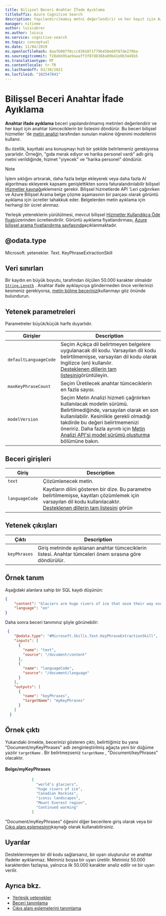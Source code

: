 ```yaml
---
title: Bilişsel Beceri Anahtar İfade Ayıklama
titleSuffix: Azure Cognitive Search
description: Yapılandırılmamış metni değerlendirir ve her kayıt için Azure Bilişsel Arama içindeki bir AI zenginleştirme ardışık düzeninde anahtar tümceciklerin listesini döndürür.
manager: nitinme
author: luiscabrer
ms.author: luisca
ms.service: cognitive-search
ms.topic: conceptual
ms.date: 11/04/2019
ms.openlocfilehash: 8aafb08ff0ccc9391071f796450e69f87de279ba
ms.sourcegitcommit: f28ebb95ae9aaaff3f87d8388a09b41e0b3445b5
ms.translationtype: MT
ms.contentlocale: tr-TR
ms.lasthandoff: 03/30/2021
ms.locfileid: "102547841"
---
```

#   <a name="key-phrase-extraction-cognitive-skill"></a>Bilişsel Beceri Anahtar İfade Ayıklama

**Anahtar ifade ayıklama** beceri yapılandırılmamış metinleri değerlendirir ve her kayıt için anahtar tümceciklerin bir listesini döndürür. Bu beceri bilişsel hizmetler 'de [metin analizi](../cognitive-services/text-analytics/overview.md) tarafından sunulan makine öğrenimi modellerini kullanır.

Bu özellik, kayıttaki ana konuşmayı hızlı bir şekilde belirlemeniz gerekiyorsa yararlıdır. Örneğin, "gıda merak ediyor ve harika personel vardı" adlı giriş metni verildiğinde, hizmet "yiyecek" ve "harika personel" döndürür.

> [!NOTE]
> İşlem sıklığını artırarak, daha fazla belge ekleyerek veya daha fazla AI algoritması ekleyerek kapsamı genişlettikten sonra faturalandırılabilir bilişsel [Hizmetler kaynağı](cognitive-search-attach-cognitive-services.md)eklemeniz gerekir. Bilişsel hizmetlerde API 'Leri çağırırken ve Azure Bilişsel Arama belge çözme aşamasının bir parçası olarak görüntü ayıklama için ücretler tahakkuk eder. Belgelerden metin ayıklama için herhangi bir ücret alınmaz.
>
> Yerleşik yeteneklerin yürütülmesi, mevcut bilişsel [Hizmetler Kullandıkça Öde fiyatı](https://azure.microsoft.com/pricing/details/cognitive-services/)üzerinden ücretlendirilir. Görüntü ayıklama fiyatlandırması, [Azure bilişsel arama fiyatlandırma sayfasında](https://azure.microsoft.com/pricing/details/search/)açıklanmaktadır.


## <a name="odatatype"></a>@odata.type  
Microsoft. yetenekler. Text. KeyPhraseExtractionSkill 

## <a name="data-limits"></a>Veri sınırları
Bir kaydın en büyük boyutu, tarafından ölçülen 50.000 karakter olmalıdır [`String.Length`](/dotnet/api/system.string.length) . Anahtar ifade ayıklayıcıya göndermeden önce verilerinizi kesmeniz gerekiyorsa, [metin bölme becerinizi](cognitive-search-skill-textsplit.md)kullanmayı göz önünde bulundurun.

## <a name="skill-parameters"></a>Yetenek parametreleri

Parametreler büyük/küçük harfe duyarlıdır.

| Girişler | Description |
|---------------------|-------------|
| `defaultLanguageCode` | Seçim Açıkça dil belirtmeyen belgelere uygulanacak dil kodu.  Varsayılan dil kodu belirtilmemişse, varsayılan dil kodu olarak Ingilizce (en) kullanılır. <br/> [Desteklenen dillerin tam listesini](../cognitive-services/text-analytics/language-support.md)görüntüleyin. |
| `maxKeyPhraseCount`   | Seçim Üretilecek anahtar tümceciklerin en fazla sayısı. |
| `modelVersion`   | Seçim Metin Analizi hizmeti çağrılırken kullanılacak modelin sürümü. Belirtilmediğinde, varsayılan olarak en son kullanılabilir. Kesinlikle gerekli olmadığı takdirde bu değeri belirtmemenizi öneririz. Daha fazla ayrıntı için [Metin Analizi API'si model sürümü oluşturma](../cognitive-services/text-analytics/concepts/model-versioning.md) bölümüne bakın. |

## <a name="skill-inputs"></a>Beceri girişleri

| Giriş  | Description |
|--------------------|-------------|
| `text` | Çözümlenecek metin.|
| `languageCode`    |  Kayıtların dilini gösteren bir dize. Bu parametre belirtilmemişse, kayıtları çözümlemek için varsayılan dil kodu kullanılacaktır. <br/>[Desteklenen dillerin tam listesini](../cognitive-services/text-analytics/language-support.md) görün|

## <a name="skill-outputs"></a>Yetenek çıkışları

| Çıktı     | Description |
|--------------------|-------------|
| `keyPhrases` | Giriş metninde ayıklanan anahtar tümceciklerin listesi. Anahtar tümceleri önem sırasına göre döndürülür. |


##  <a name="sample-definition"></a>Örnek tanım

Aşağıdaki alanlara sahip bir SQL kaydı düşünün:

```json
{
    "content": "Glaciers are huge rivers of ice that ooze their way over land, powered by gravity and their own sheer weight. They accumulate ice from snowfall and lose it through melting. As global temperatures have risen, many of the world’s glaciers have already started to shrink and retreat. Continued warming could see many iconic landscapes – from the Canadian Rockies to the Mount Everest region of the Himalayas – lose almost all their glaciers by the end of the century.",
    "language": "en"
}
```

Daha sonra beceri tanımınız şöyle görünebilir:

```json
 {
    "@odata.type": "#Microsoft.Skills.Text.KeyPhraseExtractionSkill",
    "inputs": [
      {
        "name": "text",
        "source": "/document/content"
      },
      {
        "name": "languageCode",
        "source": "/document/language" 
      }
    ],
    "outputs": [
      {
        "name": "keyPhrases",
        "targetName": "myKeyPhrases"
      }
    ]
  }
```

##  <a name="sample-output"></a>Örnek çıktı

Yukarıdaki örnekte, becerinizi gösteren çıktı, belirttiğimiz bu yana "Document/myKeyPhrases" adlı zenginleştirilmiş ağaçta yeni bir düğüme yazılır `targetName` . Bir belirtmezseniz `targetName` , "Document/keyPhrases" olacaktır.

#### <a name="documentmykeyphrases"></a>Belge/myKeyPhrases 
```json
            [
              "world’s glaciers", 
              "huge rivers of ice", 
              "Canadian Rockies", 
              "iconic landscapes",
              "Mount Everest region",
              "Continued warming"
            ]
```

"Document/myKeyPhrases" öğesini diğer becerilere giriş olarak veya bir [Çıkış alanı eşlemesinin](cognitive-search-output-field-mapping.md)kaynağı olarak kullanabilirsiniz.

## <a name="warnings"></a>Uyarılar
Desteklenmeyen bir dil kodu sağlarsanız, bir uyarı oluşturulur ve anahtar ifadeler ayıklanmaz.
Metniniz boşsa bir uyarı üretilir.
Metniniz 50.000 karakterden fazlaysa, yalnızca ilk 50.000 karakter analiz edilir ve bir uyarı verilir.

## <a name="see-also"></a>Ayrıca bkz.

+ [Yerleşik yetenekler](cognitive-search-predefined-skills.md)
+ [Beceri tanımlama](cognitive-search-defining-skillset.md)
+ [Çıkış alanı eşlemelerini tanımlama](cognitive-search-output-field-mapping.md)